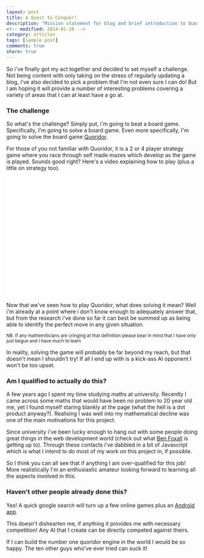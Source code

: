 ```yaml
---
layout: post
title: A Quest to Conquer!
description: "Mission statement for blog and brief introduction to Quoridor"
<!-- modified: 2014-01-28 -->
category: articles
tags: [sample post]
comments: true
share: true
---
```


So i've finally got my act together and decided to set myself a challenge. Not being content with only taking on the stress of regularly updating a blog, i've also decided to pick a problem that I'm not even sure I can do! But I am hoping it will provide a number of interesting problems covering a variety of areas that I can at least have a go at.

### The challenge

So what's the challenge? Simply put, i'm going to beat a board game. Specifically, I'm going to solve a board game. Even more specifically, I'm going to solve the board game <a href="http://en.wikipedia.org/wiki/Quoridor">Quoridor</a>.

For those of you not familiar with Quoridor, it is a 2 or 4 player strategy game where you race through self made mazes which develop as the game is played. Sounds good right? Here's a video explaining how to play (plus a little on strategy too).

<iframe width="420" height="315" src="//www.youtube.com/embed/KcuBheYqdjs" frameborder="0" webkitallowfullscreen="true" mozallowfullscreen="true" allowfullscreen="true"><!----></iframe>

Now that we've seen how to play Quoridor, what does solving it mean? Well i'm already at a point where i don't know enough to adequately answer that, but from the research i've done so far it can best be summed up as being able to identify the perfect move in any given situation.

<small>NB. If any mathemiticians are cringing at that definition please bear in mind that I have only just begun and I have much to learn</small>

In reality, solving the game will probably be far beyond my reach, but that doesn't mean I shouldn't try! If all I end up with is a kick-ass AI opponent I won't be too upset.

### Am I qualified to actually do this?

A few years ago I spent my time studying maths at university. Recently I came across some maths that would have been no problem to 20 year old me, yet I found myself staring blankly at the page (what the hell is a dot product anyway?). Realising I was well into my mathematical decline was one of the main motivations for this project.

Since university i've been lucky enough to hang out with some people doing great things in the web development world (check out what <a href="http://benjaminbenben.com">Ben Foxall</a> is getting up to). Through these contacts i've dabbled in a bit of Javascript which is what I intend to do most of my work on this project in, if possible.

So I think you can all see that if anything I am over-qualified for this job! More realistically I'm an enthusiastic amateur looking forward to learning all the aspects involved in this.

### Haven't other people already done this?

Yes! A quick google search will turn up a few online games plus an <a href="https://play.google.com/store/apps/details?id=air.QuoridorBoardGame">Android app</a>.

This doesn't dishearten me, if anything it provides me with necessary competition! Any AI that I create can be directly competed against theirs. 

If I can build the number one quoridor engine in the world I would be so happy. The ten other guys who've ever tried can suck it!

